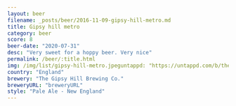 ```yaml
---
layout: beer
filename: _posts/beer/2016-11-09-gipsy-hill-metro.md
title: Gipsy hill metro
category: beer
score: 8
beer-date: "2020-07-31"
desc: "Very sweet for a hoppy beer. Very nice"
permalink: /beer/:title.html
img: /img/list/gipsy-hill-metro.jpeguntappd: "https://untappd.com/b/the-gipsy-hill-brewing-co--metro/2569648"
country: "England"
brewery: "The Gipsy Hill Brewing Co."
breweryURL: "breweryURL"
style: "Pale Ale - New England"
---
```

